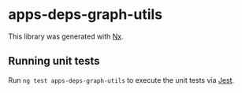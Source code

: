 # apps-deps-graph-utils

This library was generated with [Nx](https://nx.dev).

## Running unit tests

Run `ng test apps-deps-graph-utils` to execute the unit tests via [Jest](https://jestjs.io).
